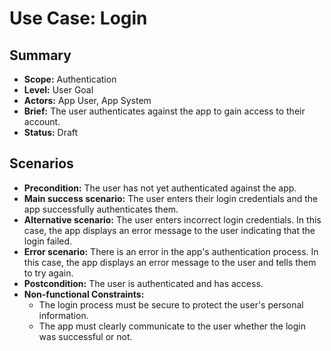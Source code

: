 # Use Case: Login

## Summary

- **Scope:** Authentication
- **Level:** User Goal
- **Actors:** App User, App System
- **Brief:** The user authenticates against the app to gain access to their account.
- **Status:** Draft

## Scenarios

- **Precondition:** The user has not yet authenticated against the app.
- **Main success scenario:** The user enters their login credentials and the app successfully authenticates them.
- **Alternative scenario:**
  The user enters incorrect login credentials.
  In this case, the app displays an error message to the user indicating that the login failed.
- **Error scenario:**
  There is an error in the app's authentication process.
  In this case, the app displays an error message to the user and tells them to try again.
- **Postcondition:** The user is authenticated and has access.
- **Non-functional Constraints:**
  - The login process must be secure to protect the user's personal information.
  - The app must clearly communicate to the user whether the login was successful or not.
